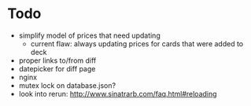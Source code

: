 # Todo

 - simplify model of prices that need updating
   - current flaw: always updating prices for cards that were added to deck
 - proper links to/from diff
 - datepicker for diff page
 - nginx
 - mutex lock on database.json?
 - look into rerun: http://www.sinatrarb.com/faq.html#reloading